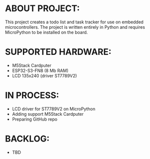 # ABOUT PROJECT:
This project creates a todo list and task tracker for use on embedded microcontrollers.
The project is written entirely in Python and requires MicroPython to be installed on the board.

# SUPPORTED HARDWARE:
- M5Stack Cardputer
- ESP32-S3-FN8 (8 Mb RAM)
- LCD 135x240 (driver ST7789V2)

# IN PROCESS:
- LCD driver for ST7789V2 on MicroPython
- Adding support M5Stack Cardputer
- Preparing GitHub repo

# BACKLOG:
- TBD
